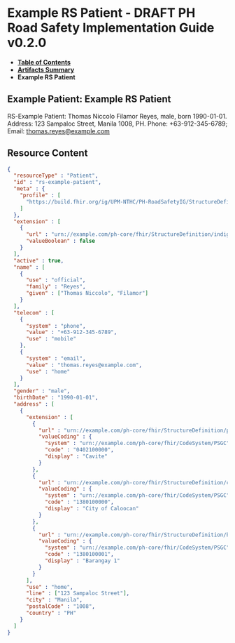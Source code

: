 # Example RS Patient - DRAFT PH Road Safety Implementation Guide v0.2.0

* [**Table of Contents**](toc.md)
* [**Artifacts Summary**](artifacts.md)
* **Example RS Patient**

## Example Patient: Example RS Patient

RS-Example Patient: Thomas Niccolo Filamor Reyes, male, born 1990-01-01. Address: 123 Sampaloc Street, Manila 1008, PH. Phone: +63-912-345-6789; Email: thomas.reyes@example.com



## Resource Content

```json
{
  "resourceType" : "Patient",
  "id" : "rs-example-patient",
  "meta" : {
    "profile" : [
      "https://build.fhir.org/ig/UPM-NTHC/PH-RoadSafetyIG/StructureDefinition/rs-patient"
    ]
  },
  "extension" : [
    {
      "url" : "urn://example.com/ph-core/fhir/StructureDefinition/indigenous-people",
      "valueBoolean" : false
    }
  ],
  "active" : true,
  "name" : [
    {
      "use" : "official",
      "family" : "Reyes",
      "given" : ["Thomas Niccolo", "Filamor"]
    }
  ],
  "telecom" : [
    {
      "system" : "phone",
      "value" : "+63-912-345-6789",
      "use" : "mobile"
    },
    {
      "system" : "email",
      "value" : "thomas.reyes@example.com",
      "use" : "home"
    }
  ],
  "gender" : "male",
  "birthDate" : "1990-01-01",
  "address" : [
    {
      "extension" : [
        {
          "url" : "urn://example.com/ph-core/fhir/StructureDefinition/province",
          "valueCoding" : {
            "system" : "urn://example.com/ph-core/fhir/CodeSystem/PSGC",
            "code" : "0402100000",
            "display" : "Cavite"
          }
        },
        {
          "url" : "urn://example.com/ph-core/fhir/StructureDefinition/city-municipality",
          "valueCoding" : {
            "system" : "urn://example.com/ph-core/fhir/CodeSystem/PSGC",
            "code" : "1380100000",
            "display" : "City of Caloocan"
          }
        },
        {
          "url" : "urn://example.com/ph-core/fhir/StructureDefinition/barangay",
          "valueCoding" : {
            "system" : "urn://example.com/ph-core/fhir/CodeSystem/PSGC",
            "code" : "1380100001",
            "display" : "Barangay 1"
          }
        }
      ],
      "use" : "home",
      "line" : ["123 Sampaloc Street"],
      "city" : "Manila",
      "postalCode" : "1008",
      "country" : "PH"
    }
  ]
}

```
